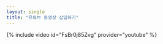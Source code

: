 ```yaml
---
layout: single
title: "유튜브 동영상 삽입하기"
---
```


{% include video id="FsBr0j85Zvg" provider="youtube" %}
